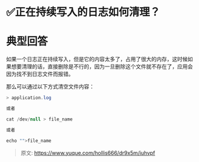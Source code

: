 # ✅正在持续写入的日志如何清理？


# 典型回答

如果一个日志正在持续写入，但是它的内容太多了，占用了很大的内存，这时候如果想要清理的话，直接删除是不行的，因为一旦删除这个文件就不存在了，应用会因为找不到日志文件而报错。

那么可以通过以下方式清空文件内容：

```java
> application.log

或者

cat /dev/null > file_name

或者

echo "">file_name
```


> 原文: <https://www.yuque.com/hollis666/dr9x5m/iuhvpf>